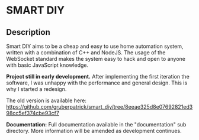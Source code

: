 # SMART DIY

## Description

Smart DIY aims to be a cheap and easy to use home automation system,
written with a combination of C++ and NodeJS. The usage of the WebSocket
standard makes the system easy to hack and open to anyone with basic
JavaScript knowledge.

**Project still in early development.** After implementing the first iteration
the software, I was unhappy with the performance and general design. This is
why I started a redesign.

The old version is available here:
https://github.com/gruberpatrick/smart_diy/tree/8eeae325d8e07692821ed398cc5ef374cbe93cf7

**Documentation:**
Full documentation available in the "documentation" sub directory. More
information will be amended as development continues.
